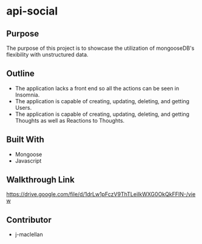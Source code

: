 # api-social

## Purpose

The purpose of this project is to showcase the utilization of mongooseDB's flexibility with unstructured data.

## Outline

- The application lacks a front end so all the actions can be seen in Insomnia.
- The application is capable of creating, updating, deleting, and getting Users.
- The application is capable of creating, updating, deleting, and getting Thoughts as well as Reactions to Thoughts.

## Built With

- Mongoose
- Javascript

## Walkthrough Link

https://drive.google.com/file/d/1drLw1pFczV9ThTLeiIkWXG0OkQkFFIN-/view

## Contributor

- j-maclellan
